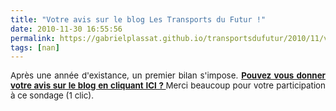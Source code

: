 ```yaml
---
title: "Votre avis sur le blog Les Transports du Futur !"
date: 2010-11-30 16:55:56
permalink: https://gabrielplassat.github.io/transportsdufutur/2010/11/votre-avis-sur-le-blog-les-transports-du-futur.html
tags: [nan]
---
```


<p style="text-align: justify"><span style="font-size: 10pt">Après une année d'existance, un premier bilan s'impose. <strong><a href="http://web.questback.com/ademe/transportsdufutur/" target="_blank">Pouvez vous donner votre avis sur le blog en cliquant ICI ? </a></strong>Merci beaucoup pour votre participation à ce sondage (1 clic).</span></p>

